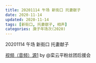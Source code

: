 ```yaml
---
title: 20201114 午场 新街口 托妻献子 
date: 2020-11-14
updated: 2020-11-14
tags: [新街口, 托妻献子, 相声] 
categories: 庚子年场次(2020) 
---
```

20201114 午场 新街口 托妻献子 



[视频（音频）源1](https://m.weibo.cn/6574451359/4571280295071098) by @栾云平粉丝团后援会

